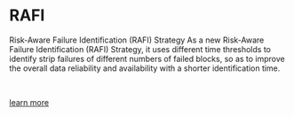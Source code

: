 # RAFI

Risk-Aware Failure Identification (RAFI) Strategy As a new Risk-Aware Failure Identification (RAFI) Strategy, it uses different time thresholds to identify strip failures of different numbers of failed blocks, so as to improve the overall data reliability and availability with a shorter identification time.

&nbsp;

[learn more](https://www.usenix.org/conference/atc18/presentation/fang)



